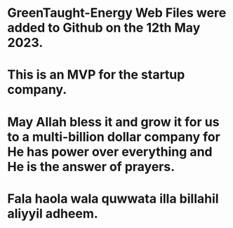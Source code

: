 # GreenTaught-Energy Web Files were added to Github on the 12th May 2023. 
# This is an MVP for the startup company. 
# May Allah bless it and grow it for us to a multi-billion dollar company for He has power over everything and He is the answer of prayers. 
# Fala haola wala quwwata illa billahil aliyyil adheem.
